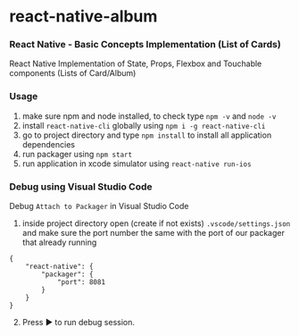 # react-native-album
### React Native - Basic Concepts Implementation (List of Cards)
React Native Implementation of State, Props, Flexbox and Touchable components (Lists of Card/Album)

### Usage
1.	make sure npm and node installed, to check type `npm -v` and `node -v`
2.  install `react-native-cli` globally using `npm i -g react-native-cli`
3.  go to project directory and type `npm install` to install all application dependencies
4.  run packager using `npm start` 
5.  run application in xcode simulator using `react-native run-ios`


### Debug using Visual Studio Code
Debug `Attach to Packager` in Visual Studio Code

1.	inside project directory open (create if not exists) `.vscode/settings.json` and make sure the port number the same with the port of our packager that already running
```
{
    "react-native": {
        "packager": {
            "port": 8081
        }
    }
}
```
2. Press :arrow_forward: to run debug session.